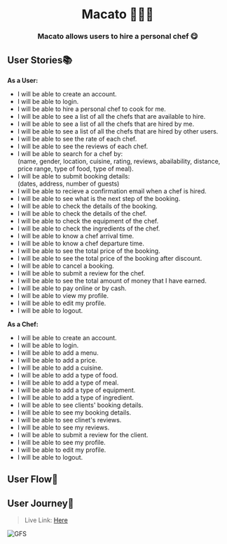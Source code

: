 <h1 align='center'>Macato 👨‍🍳🍴</h1>
<h3 align='center'>Macato allows users to hire a personal chef 😋</h3>

## User Stories📚
**As a User:** 
- I will be able to create an account.
- I will be able to login.
- I will be able to hire a personal chef to cook for me.
- I will be able to see a list of all the chefs that are available to hire.
- I will be able to see a list of all the chefs that are hired by me.
- I will be able to see a list of all the chefs that are hired by other users.
- I will be able to see the rate of each chef.
- I will be able to see the reviews of each chef.
- I will be able to search for a chef by: <br />
(name, gender, location, cuisine, rating, reviews, abailability, distance, price range, type of food, type of meal).
- I will be able to submit booking details: <br /> (dates, address, number of guests)
- I will be able to recieve a confirmation email when a chef is hired.
- I will be able to see what is the next step of the booking.
- I will be able to check the details of the booking.
- I will be able to check the details of the chef.
- I will be able to check the equipment of the chef.
- I will be able to check the ingredients of the chef.
- I will be able to know a chef arrival time.
- I will be able to know a chef departure time.
- I will be able to see the total price of the booking.
- I will be able to see the total price of the booking after discount.
- I will be able to cancel a booking.
- I will be able to submit a review for the chef.
- I will be able to see the total amount of money that I have earned.
- I will be able to pay online or by cash.
- I will be able to view my profile.
- I will be able to edit my profile.
- I will be able to logout.

**As a Chef:**
- I will be able to create an account.
- I will be able to login.
- I will be able to add a menu.
- I will be able to add a price.
- I will be able to add a cuisine.
- I will be able to add a type of food.
- I will be able to add a type of meal.
- I will be able to add a type of equipment.
- I will be able to add a type of ingredient.
- I will be able to see clients' booking details.
- I will be able to see my booking details.
- I will be able to see clinet's reviews.
- I will be able to see my reviews.
- I will be able to submit a review for the client.
- I will be able to see my profile.
- I will be able to edit my profile.
- I will be able to logout.

## User Flow🎨
## User Journey📝
> Live Link: [Here](https://miro.com/app/board/uXjVOyq-f1U=/?share_link_id=833402202313)

![GFS](https://user-images.githubusercontent.com/63299107/169716302-e09495ad-221e-4af4-97ab-58a1e0211acd.jpg)


